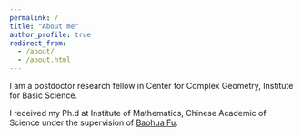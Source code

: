 ```yaml
---
permalink: /
title: "About me"
author_profile: true
redirect_from: 
  - /about/
  - /about.html
---
```

I am a postdoctor research fellow in Center for Complex Geometry, Institute for Basic Science. 
<p> I received my Ph.d at Institute of Mathematics, Chinese Academic of Science under the supervision of <a href="http://www.math.ac.cn/people/fbh/">Baohua Fu</a>.</p>

<!--A data-driven personal website-->
<!--======-->





<!--For more info-->
<!---------->

